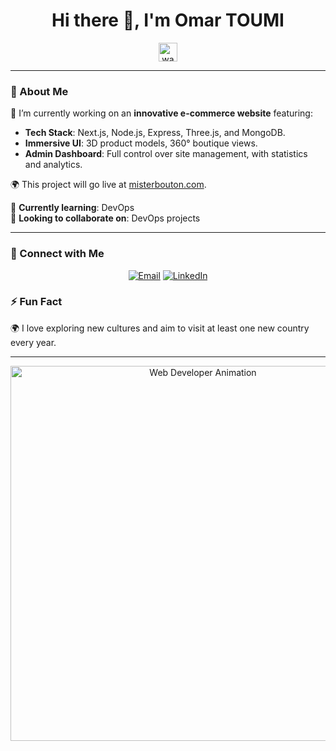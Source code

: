 <h1 align="center">Hi there 👋, I'm Omar TOUMI</h1>

<p align="center">
  <img src="https://user-images.githubusercontent.com/.../wave.gif" width="30" alt="wave"> <!-- Animated Wave Icon -->
</p>

---

### 🚀 About Me
🔭 I’m currently working on an **innovative e-commerce website** featuring:
- **Tech Stack**: Next.js, Node.js, Express, Three.js, and MongoDB.
- **Immersive UI**: 3D product models, 360° boutique views.
- **Admin Dashboard**: Full control over site management, with statistics and analytics.
  
🌍 This project will go live at [misterbouton.com](https://www.misterbouton.com/).

🌱 **Currently learning**: DevOps  
👯 **Looking to collaborate on**: DevOps projects  

---

### 💬 Connect with Me
<p align="center">
  <a href="mailto:omartoumi158@gmail.com"><img src="https://img.shields.io/badge/-Email-blue?style=flat-square&logo=gmail" alt="Email"></a>
  <a href="https://www.linkedin.com/in/toumiomar"><img src="https://img.shields.io/badge/-LinkedIn-blue?style=flat-square&logo=linkedin" alt="LinkedIn"></a>
</p>

### ⚡ Fun Fact
🌍 I love exploring new cultures and aim to visit at least one new country every year.

---

<p align="center">
  <img src="https://user-images.githubusercontent.com/.../web-dev-animation.gif" width="600" alt="Web Developer Animation"> <!-- Add relevant GIF for web dev -->
</p>
